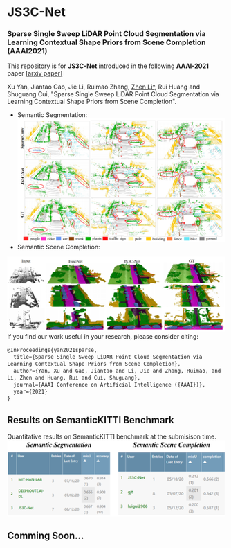 # JS3C-Net
### Sparse Single Sweep LiDAR Point Cloud Segmentation via Learning Contextual Shape Priors from Scene Completion (AAAI2021)
 
This repository is for **JS3C-Net** introduced in the following **AAAI-2021** paper [[arxiv paper]](link)

Xu Yan, Jiantao Gao, Jie Li, Ruimao Zhang, [Zhen Li*](https://mypage.cuhk.edu.cn/academics/lizhen/), Rui Huang and Shuguang Cui, "Sparse Single Sweep LiDAR Point Cloud Segmentation via Learning Contextual Shape Priors from Scene Completion".

* Semantic Segmentation:
![](figure/segmentation.png)
* Semantic Scene Completion:

![](figure/completion.png)
If you find our work useful in your research, please consider citing:
```
@InProceedings{yan2021sparse,
  title={Sparse Single Sweep LiDAR Point Cloud Segmentation via Learning Contextual Shape Priors from Scene Completion},
  author={Yan, Xu and Gao, Jiantao and Li, Jie and Zhang, Ruimao, and Li, Zhen and Huang, Rui and Cui, Shuguang},
  journal={AAAI Conference on Artificial Intelligence ({AAAI})},
  year={2021}
}
```


## Results on SemanticKITTI Benchmark
Quantitative results on SemanticKITTI benchmark at the submisison time.
![](figure/benchmark.png)

## Comming Soon...